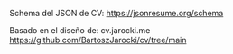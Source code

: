 Schema del JSON de CV:
https://jsonresume.org/schema

Basado en el diseño de:
cv.jarocki.me
https://github.com/BartoszJarocki/cv/tree/main